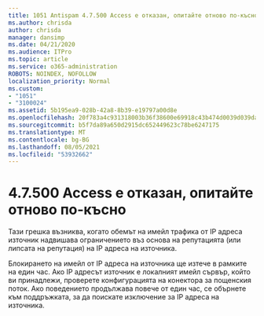 ```yaml
---
title: 1051 Antispam 4.7.500 Access е отказан, опитайте отново по-късно
ms.author: chrisda
author: chrisda
manager: dansimp
ms.date: 04/21/2020
ms.audience: ITPro
ms.topic: article
ms.service: o365-administration
ROBOTS: NOINDEX, NOFOLLOW
localization_priority: Normal
ms.custom:
- "1051"
- "3100024"
ms.assetid: 5b195ea9-028b-42a8-8b39-e19797a00d8e
ms.openlocfilehash: 20f783a4c931318003b36f38600e69918c43b474d0039d039da25684c865c5e9
ms.sourcegitcommit: b5f7da89a650d2915dc652449623c78be6247175
ms.translationtype: MT
ms.contentlocale: bg-BG
ms.lasthandoff: 08/05/2021
ms.locfileid: "53932662"
---
```

# <a name="47500-access-denied-please-try-again-later"></a>4.7.500 Access е отказан, опитайте отново по-късно

Тази грешка възниква, когато обемът на имейл трафика от IP адреса източник надвишава ограничението въз основа на репутацията (или липсата на репутация) на IP адреса на източника.

Блокирането на имейл от IP адреса на източника ще изтече в рамките на един час. Ако IP адресът източник е локалният имейл сървър, който ви принадлежи, проверете конфигурацията на конектора за пощенския поток. Ако поведението продължава повече от един час, се обърнете към поддръжката, за да поискате изключение за IP адреса на източника.
